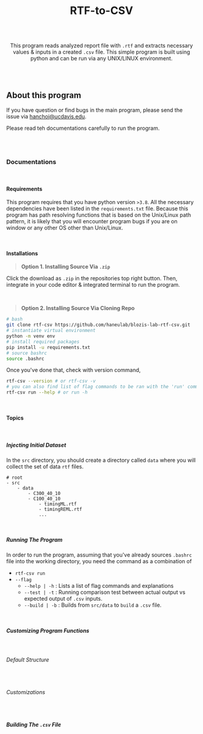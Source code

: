 <br />
<br />

<h1 align="center">
RTF-to-CSV
</h1>

<br />
<br />

<p align="center">
This program reads analyzed report file with <code>.rtf</code> and extracts necessary values & inputs in a created <code>.csv</code> file. This simple program is built using python and can be run via any UNIX/LINUX environment.
</p>

<br />
<br />

## About this program

If you have question or find bugs in the main program, please send the issue via [hanchoi@ucdavis.edu](mailto:hanchoi@ucdavis.edu).

Please read teh documentations carefully to run the program.

<br />
<br />

### Documentations

<br />

#### Requirements

This program requires that you have python version `>3.8`. All the necessary dependencies have been listed in the `requirements.txt` file. Because this program has path resolving functions that is based on the Unix/Linux path pattern, it is likely that you will encounter program bugs if you are on window or any other OS other than Unix/Linux.

<br />

#### Installations

> **Option 1. Installing Source Via `.zip`**

Click the download as `.zip` in the repositories top right button. Then, integrate in your code editor & integrated terminal to run the program.

<br />

> **Option 2. Installing Source Via Cloning Repo**

```bash
# bash
git clone rtf-csv https://github.com/haneulab/blozis-lab-rtf-csv.git
# instantiate virtual environment
python -m venv env
# install required packages
pip install -u requirements.txt
# source bashrc
source .bashrc
```

Once you've done that, check with version command,

```bash
rtf-csv --version # or rtf-csv -v
# you can also find list of flag commands to be ran with the 'run' command when running the program
rtf-csv run --help # or run -h
```

<br />

#### Topics

<br />

##### Injecting Initial Dataset

In the `src` directory, you should create a directory called `data` where you will collect the set of data `rtf` files.

```
# root
- src
    - data
        - C300_40_10
        - C100_40_10
            - timingML.rtf
            - timingREML.rtf
            ...
```

<br />

##### Running The Program

In order to run the program, assuming that you've already sources `.bashrc` file into the working directory, you need the command as a combination of

- `rtf-csv run`
- `--flag`
  - `--help | -h` : Lists a list of flag commands and explanations
  - `--test | -t` : Running comparison test between actual output vs expected output of `.csv` inputs.
  - `--build | -b` : Builds from `src/data` to `build` a `.csv` file.

<br />

##### Customizing Program Functions

<br />

###### Default Structure

<br />

###### Customizations

<br />

##### Building The `.csv` File

<br />
<br />
